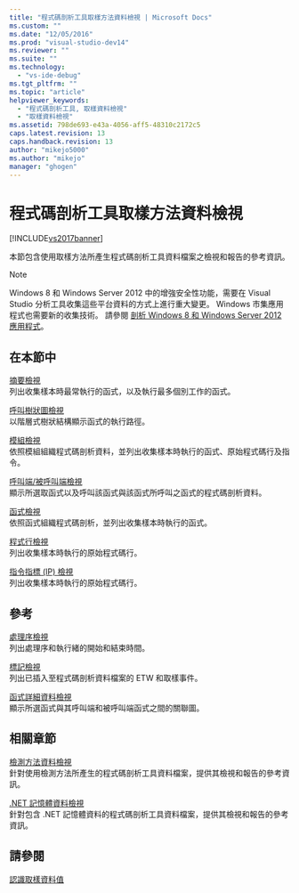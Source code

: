 ```yaml
---
title: "程式碼剖析工具取樣方法資料檢視 | Microsoft Docs"
ms.custom: ""
ms.date: "12/05/2016"
ms.prod: "visual-studio-dev14"
ms.reviewer: ""
ms.suite: ""
ms.technology: 
  - "vs-ide-debug"
ms.tgt_pltfrm: ""
ms.topic: "article"
helpviewer_keywords: 
  - "程式碼剖析工具, 取樣資料檢視"
  - "取樣資料檢視"
ms.assetid: 798de693-e43a-4056-aff5-48310c2172c5
caps.latest.revision: 13
caps.handback.revision: 13
author: "mikejo5000"
ms.author: "mikejo"
manager: "ghogen"
---
```

# 程式碼剖析工具取樣方法資料檢視
[!INCLUDE[vs2017banner](../code-quality/includes/vs2017banner.md)]

本節包含使用取樣方法所產生程式碼剖析工具資料檔案之檢視和報告的參考資訊。  
  
> [!NOTE]
>  Windows 8 和 Windows Server 2012 中的增強安全性功能，需要在 Visual Studio 分析工具收集這些平台資料的方式上進行重大變更。  Windows 市集應用程式也需要新的收集技術。  請參閱 [剖析 Windows 8 和 Windows Server 2012 應用程式](../profiling/performance-tools-on-windows-8-and-windows-server-2012-applications.md)。  
  
## 在本節中  
 [摘要檢視](../profiling/summary-view-sampling-data.md)  
 列出收集樣本時最常執行的函式，以及執行最多個別工作的函式。  
  
 [呼叫樹狀圖檢視](../profiling/call-tree-view-sampling-data.md)  
 以階層式樹狀結構顯示函式的執行路徑。  
  
 [模組檢視](../profiling/modules-view-sampling-data.md)  
 依照模組組織程式碼剖析資料，並列出收集樣本時執行的函式、原始程式碼行及指令。  
  
 [呼叫端\/被呼叫端檢視](../profiling/caller-callee-view-sampling-data.md)  
 顯示所選取函式以及呼叫該函式與該函式所呼叫之函式的程式碼剖析資料。  
  
 [函式檢視](../profiling/functions-view-sampling-data.md)  
 依照函式組織程式碼剖析，並列出收集樣本時執行的函式。  
  
 [程式行檢視](../profiling/lines-view-sampling-data.md)  
 列出收集樣本時執行的原始程式碼行。  
  
 [指令指標 \(IP\) 檢視](../profiling/instruction-pointers-ips-view-sampling-data.md)  
 列出收集樣本時執行的原始程式碼行。  
  
## 參考  
 [處理序檢視](../profiling/process-view.md)  
 列出處理序和執行緒的開始和結束時間。  
  
 [標記檢視](../profiling/marks-view.md)  
 列出已插入至程式碼剖析資料檔案的 ETW 和取樣事件。  
  
 [函式詳細資料檢視](../profiling/function-details-view.md)  
 顯示所選函式與其呼叫端和被呼叫端函式之間的關聯圖。  
  
## 相關章節  
 [檢測方法資料檢視](../profiling/instrumentation-method-data-views.md)  
 針對使用檢測方法所產生的程式碼剖析工具資料檔案，提供其檢視和報告的參考資訊。  
  
 [.NET 記憶體資料檢視](../profiling/dotnet-memory-data-views.md)  
 針對包含 .NET 記憶體資料的程式碼剖析工具資料檔案，提供其檢視和報告的參考資訊。  
  
## 請參閱  
 [認識取樣資料值](../profiling/understanding-sampling-data-values.md)